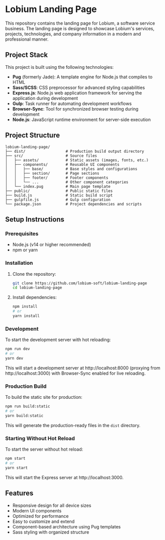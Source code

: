 # Lobium Landing Page

This repository contains the landing page for Lobium, a software service business. The landing page is designed to showcase Lobium's services, projects, technologies, and company information in a modern and professional manner.

## Project Stack

This project is built using the following technologies:

- **Pug** (formerly Jade): A template engine for Node.js that compiles to HTML
- **Sass/SCSS**: CSS preprocessor for advanced styling capabilities
- **Express.js**: Node.js web application framework for serving the application during development
- **Gulp**: Task runner for automating development workflows
- **Browser-Sync**: Tool for synchronized browser testing during development
- **Node.js**: JavaScript runtime environment for server-side execution

## Project Structure

```
lobium-landing-page/
├── dist/                  # Production build output directory
├── src/                   # Source files
│   ├── assets/            # Static assets (images, fonts, etc.)
│   ├── components/        # Reusable UI components
│   │   ├── base/          # Base styles and configurations
│   │   ├── section/       # Page sections
│   │   ├── footer/        # Footer components
│   │   └── ...            # Other component categories
│   └── index.pug          # Main page template
├── public/                # Public static files
├── build.js               # Static build script
├── gulpfile.js            # Gulp configuration
└── package.json           # Project dependencies and scripts
```

## Setup Instructions

### Prerequisites

- Node.js (v14 or higher recommended)
- npm or yarn

### Installation

1. Clone the repository:
   ```bash
   git clone https://github.com/lobium-soft/lobium-landing-page
   cd lobium-landing-page
   ```

2. Install dependencies:
   ```bash
   npm install
   # or
   yarn install
   ```

### Development

To start the development server with hot reloading:

```bash
npm run dev
# or
yarn dev
```

This will start a development server at http://localhost:8000 (proxying from http://localhost:3000) with Browser-Sync enabled for live reloading.

### Production Build

To build the static site for production:

```bash
npm run build:static
# or
yarn build:static
```

This will generate the production-ready files in the `dist` directory.

### Starting Without Hot Reload

To start the server without hot reload:

```bash
npm start
# or
yarn start
```

This will start the Express server at http://localhost:3000.

## Features

- Responsive design for all device sizes
- Modern UI components
- Optimized for performance
- Easy to customize and extend
- Component-based architecture using Pug templates
- Sass styling with organized structure
